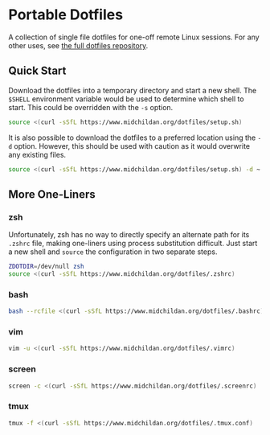 # Portable Dotfiles

A collection of single file dotfiles for one-off remote Linux sessions. For
any other uses, see [the full dotfiles
repository](https://github.com/midchildan/dotfiles).

## Quick Start

Download the dotfiles into a temporary directory and start a new shell. The
`$SHELL` environment variable would be used to determine which shell to start.
This could be overridden with the `-s` option.

```sh
source <(curl -sSfL https://www.midchildan.org/dotfiles/setup.sh)
```

It is also possible to download the dotfiles to a preferred location using the
`-d` option. However, this should be used with caution as it would overwrite any
existing files.

```sh
source <(curl -sSfL https://www.midchildan.org/dotfiles/setup.sh) -d ~
```

## More One-Liners
### zsh

Unfortunately, zsh has no way to directly specify an alternate path for its
`.zshrc` file, making one-liners using process substitution difficult. Just
start a new shell and `source` the configuration in two separate steps.

```sh
ZDOTDIR=/dev/null zsh
source <(curl -sSfL https://www.midchildan.org/dotfiles/.zshrc)
```

### bash

```sh
bash --rcfile <(curl -sSfL https://www.midchildan.org/dotfiles/.bashrc)
```

### vim

```sh
vim -u <(curl -sSfL https://www.midchildan.org/dotfiles/.vimrc)
```

### screen

```sh
screen -c <(curl -sSfL https://www.midchildan.org/dotfiles/.screenrc)
```

### tmux

```sh
tmux -f <(curl -sSfL https://www.midchildan.org/dotfiles/.tmux.conf)
```
